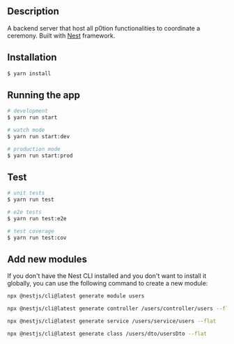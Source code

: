 ## Description

A backend server that host all p0tion functionalities to coordinate a ceremony. Built with [Nest](https://github.com/nestjs/nest) framework.

## Installation

```bash
$ yarn install
```

## Running the app

```bash
# development
$ yarn run start

# watch mode
$ yarn run start:dev

# production mode
$ yarn run start:prod
```

## Test

```bash
# unit tests
$ yarn run test

# e2e tests
$ yarn run test:e2e

# test coverage
$ yarn run test:cov
```

## Add new modules

If you don't have the Nest CLI installed and you don't want to install it globally, you can use the following command to create a new module:

```bash
npx @nestjs/cli@latest generate module users

npx @nestjs/cli@latest generate controller /users/controller/users --flat

npx @nestjs/cli@latest generate service /users/service/users --flat

npx @nestjs/cli@latest generate class /users/dto/usersDto --flat
```
